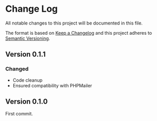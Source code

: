 # Change Log

All notable changes to this project will be documented in this file.

The format is based on [Keep a Changelog](http://keepachangelog.com/)
and this project adheres to [Semantic Versioning](http://semver.org/).

## Version 0.1.1
### Changed
- Code cleanup
- Ensured compatibility with PHPMailer

## Version 0.1.0
First commit.
